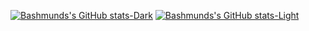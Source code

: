 [![Bashmunds's GitHub stats-Dark](https://github-readme-stats.vercel.app/api?username=BashmundShah&show_icons=true&theme=catppuccin_mocha#gh-dark-mode-only)](https://github.com/anuraghazra/github-readme-stats#gh-dark-mode-only)
[![Bashmunds's GitHub stats-Light](https://github-readme-stats.vercel.app/api?username=BashmundShah&show_icons=true&theme=catppuccin_latte#gh-light-mode-only)](https://github.com/anuraghazra/github-readme-stats#gh-light-mode-only)
